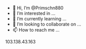 - 👋 Hi, I’m @Primschn880
- 👀 I’m interested in ...
- 🌱 I’m currently learning ...
- 💞️ I’m looking to collaborate on ...
- 📫 How to reach me ...

<!---
Primschn880/Primschn880 is a ✨ special ✨ repository because its `README.md` (this file) appears on your GitHub profile.
You can click the Preview link to take a look at your changes.
--->103.138.43.163
